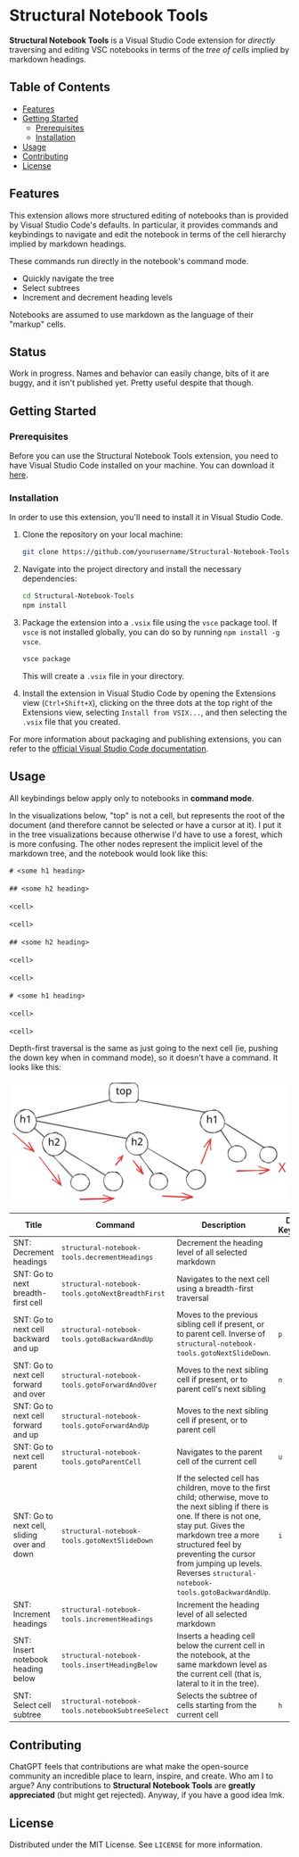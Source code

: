 # Structural Notebook Tools

**Structural Notebook Tools** is a Visual Studio Code extension for _directly_ traversing and editing VSC notebooks in terms of the _tree of cells_ implied by markdown headings.

## Table of Contents

- [Features](#features)
- [Getting Started](#getting-started)
  - [Prerequisites](#prerequisites)
  - [Installation](#installation)
- [Usage](#usage)
- [Contributing](#contributing)
- [License](#license)

## Features

This extension allows more structured editing of notebooks than is provided by Visual Studio Code's defaults. In particular, it provides commands and keybindings to navigate and edit the notebook in terms of the cell hierarchy implied by markdown headings.

These commands run directly in the notebook's command mode.

- Quickly navigate the tree
- Select subtrees
- Increment and decrement heading levels

Notebooks are assumed to use markdown as the language of their "markup" cells.

## Status

Work in progress. Names and behavior can easily change, bits of it are buggy, and it isn't published yet. Pretty useful despite that though.

## Getting Started

### Prerequisites

Before you can use the Structural Notebook Tools extension, you need to have Visual Studio Code installed on your machine. You can download it [here](https://code.visualstudio.com/download).

### Installation

In order to use this extension, you'll need to install it in Visual Studio Code.

1. Clone the repository on your local machine:

   ```bash
   git clone https://github.com/yourusername/Structural-Notebook-Tools.git
   ```

2. Navigate into the project directory and install the necessary dependencies:

   ```bash
   cd Structural-Notebook-Tools
   npm install
   ```

3. Package the extension into a `.vsix` file using the `vsce` package tool. If `vsce` is not installed globally, you can do so by running `npm install -g vsce`.

   ```bash
   vsce package
   ```

   This will create a `.vsix` file in your directory.

4. Install the extension in Visual Studio Code by opening the Extensions view (`Ctrl+Shift+X`), clicking on the three dots at the top right of the Extensions view, selecting `Install from VSIX...`, and then selecting the `.vsix` file that you created.

For more information about packaging and publishing extensions, you can refer to the [official Visual Studio Code documentation](https://code.visualstudio.com/api/working-with-extensions/publishing-extension).

## Usage

All keybindings below apply only to notebooks in **command mode**.

In the visualizations below, "top" is not a cell, but represents the root of the document (and therefore cannot be selected or have a cursor at it). I put it in the tree visualizations because otherwise I'd have to use a forest, which is more confusing. The other nodes represent the implicit level of the markdown tree, and the notebook would look like this:

```
# <some h1 heading>

## <some h2 heading>

<cell>

<cell>

## <some h2 heading>

<cell>

<cell>

# <some h1 heading>

<cell>

<cell>

```

Depth-first traversal is the same as just going to the next cell (ie, pushing the down key when in command mode), so it doesn't have a command. It looks like this:

<img src="doc_images/normal%20traversal.svg" width="600">

| Title                                       | Command                                           | Description                                                                                                                                                                                                                                                                                             | Default Keybinding | Traversal                                                        |
| ------------------------------------------- | ------------------------------------------------- | ------------------------------------------------------------------------------------------------------------------------------------------------------------------------------------------------------------------------------------------------------------------------------------------------------- | ------------------ | ---------------------------------------------------------------- |
| SNT: Decrement headings                     | `structural-notebook-tools.decrementHeadings`     | Decrement the heading level of all selected markdown                                                                                                                                                                                                                                                    |                    | ![bla](doc_images/normal%20traversal.svg)                        |
| SNT: Go to next breadth-first cell          | `structural-notebook-tools.gotoNextBreadthFirst`  | Navigates to the next cell using a breadth-first traversal                                                                                                                                                                                                                                              |                    | ![bla](doc_images/breadth%20first%20traversal.svg)               |
| SNT: Go to next cell backward and up        | `structural-notebook-tools.gotoBackwardAndUp`     | Moves to the previous sibling cell if present, or to parent cell. Inverse of `structural-notebook-tools.gotoNextSlideDown`.                                                                                                                                                                             | `p`                | ![bla](doc_images/previous%20sibling%20and%20up%20traversal.svg) |
| SNT: Go to next cell forward and over       | `structural-notebook-tools.gotoForwardAndOver`    | Moves to the next sibling cell if present, or to parent cell's next sibling                                                                                                                                                                                                                             | `n`                | ![bla](doc_images/next%20sibling%20and%20over%20traversal.svg)   |
| SNT: Go to next cell forward and up         | `structural-notebook-tools.gotoForwardAndUp`      | Moves to the next sibling cell if present, or to parent cell                                                                                                                                                                                                                                            |                    | ![bla](doc_images/next%20sibling%20and%20up%20traversal.svg)     |
| SNT: Go to next cell parent                 | `structural-notebook-tools.gotoParentCell`        | Navigates to the parent cell of the current cell                                                                                                                                                                                                                                                        | `u`                | ![bla](doc_images/go%20to%20parent%20traversal.svg)              |
| SNT: Go to next cell, sliding over and down | `structural-notebook-tools.gotoNextSlideDown`     | If the selected cell has children, move to the first child; otherwise, move to the next sibling if there is one. If there is not one, stay put. Gives the markdown tree a more structured feel by preventing the cursor from jumping up levels. Reverses `structural-notebook-tools.gotoBackwardAndUp`. | `i`                | ![bla](doc_images/slide%20over%20and%20down%20traversal.svg)     |
| SNT: Increment headings                     | `structural-notebook-tools.incrementHeadings`     | Increment the heading level of all selected markdown                                                                                                                                                                                                                                                    |                    |                                                                  |
| SNT: Insert notebook heading below          | `structural-notebook-tools.insertHeadingBelow`    | Inserts a heading cell below the current cell in the notebook, at the same markdown level as the current cell (that is, lateral to it in the tree).                                                                                                                                                     |                    |                                                                  |
| SNT: Select cell subtree                    | `structural-notebook-tools.notebookSubtreeSelect` | Selects the subtree of cells starting from the current cell                                                                                                                                                                                                                                             | `h`                |                                                                  |

## Contributing

ChatGPT feels that contributions are what make the open-source community an incredible place to learn, inspire, and create. Who am I to argue? Any contributions to **Structural Notebook Tools** are **greatly appreciated** (but might get rejected). Anyway, if you have a good idea lmk.

## License

Distributed under the MIT License. See `LICENSE` for more information.
